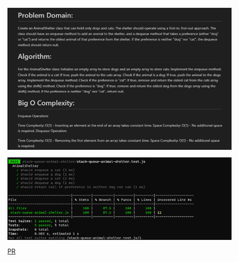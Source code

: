 ![Alt text](new.png)

![Alt text](tests.png)

[PR](https://github.com/NSALAA9/data-structures-and-algorithms/pull/24)


